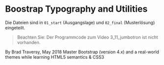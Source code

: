 # Boostrap Typography and Utilities

Die Dateien sind in `01_start` (Ausgangslage) und `02_final` (Musterlösung) eingeteilt.

>Beachten Sie: Der Programmcode zum Video 3_11_jumbotron ist nicht vorhanden. 

By Brad Traversy, May 2018
Master Bootstrap (version 4.x) and a real-world themes while learning HTML5 semantics & CSS3
